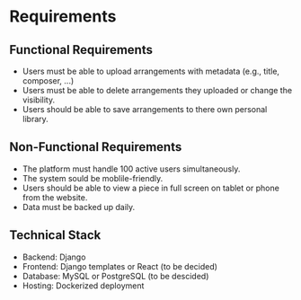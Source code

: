 # Requirements

## Functional Requirements

- Users must be able to upload arrangements with metadata (e.g., title, composer, ...)
- Users must be able to delete arrangements they uploaded or change the visibility.
- Users should be able to save arrangements to there own personal library.

## Non-Functional Requirements

- The platform must handle 100 active users simultaneously.
- The system sould be moblile-friendly.
- Users should be able to view a piece in full screen on tablet or phone from the website.
- Data must be backed up daily.

## Technical Stack

- Backend: Django
- Frontend: Django templates or React (to be decided)
- Database: MySQL or PostgreSQL (to be descided)
- Hosting: Dockerized deployment
